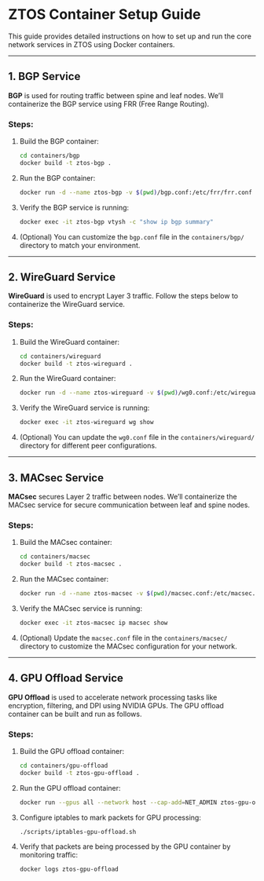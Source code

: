 # ZTOS Container Setup Guide

This guide provides detailed instructions on how to set up and run the core network services in ZTOS using Docker containers.

---

## 1. BGP Service

**BGP** is used for routing traffic between spine and leaf nodes. We’ll containerize the BGP service using FRR (Free Range Routing).

### Steps:

1. Build the BGP container:
	```bash
	cd containers/bgp
	docker build -t ztos-bgp .

2. Run the BGP container:
	```bash
	docker run -d --name ztos-bgp -v $(pwd)/bgp.conf:/etc/frr/frr.conf ztos-bgp

3. Verify the BGP service is running:
	```bash
	docker exec -it ztos-bgp vtysh -c "show ip bgp summary"

4. (Optional) You can customize the `bgp.conf` file in the `containers/bgp/` directory to match your environment.

---

## 2. WireGuard Service

**WireGuard** is used to encrypt Layer 3 traffic. Follow the steps below to containerize the WireGuard service.

### Steps:

1. Build the WireGuard container:
	```bash
	cd containers/wireguard
	docker build -t ztos-wireguard .

2. Run the WireGuard container:
	```bash
	docker run -d --name ztos-wireguard -v $(pwd)/wg0.conf:/etc/wireguard/wg0.conf ztos-wireguard

3. Verify the WireGuard service is running:
	```bash
	docker exec -it ztos-wireguard wg show

4. (Optional) You can update the `wg0.conf` file in the `containers/wireguard/` directory for different peer configurations.

---

## 3. MACsec Service

**MACsec** secures Layer 2 traffic between nodes. We’ll containerize the MACsec service for secure communication between leaf and spine nodes.

### Steps:

1. Build the MACsec container:
	```bash
	cd containers/macsec
	docker build -t ztos-macsec .

2. Run the MACsec container:
	```bash
	docker run -d --name ztos-macsec -v $(pwd)/macsec.conf:/etc/macsec.conf ztos-macsec

3. Verify the MACsec service is running:
	```bash
	docker exec -it ztos-macsec ip macsec show

4. (Optional) Update the `macsec.conf` file in the `containers/macsec/` directory to customize the MACsec configuration for your network.

---

## 4. GPU Offload Service

**GPU Offload** is used to accelerate network processing tasks like encryption, filtering, and DPI using NVIDIA GPUs. The GPU offload container can be built and run as follows.

### Steps:

1. Build the GPU offload container:
	```bash
	cd containers/gpu-offload
	docker build -t ztos-gpu-offload .

2. Run the GPU offload container:
	```bash
	docker run --gpus all --network host --cap-add=NET_ADMIN ztos-gpu-offload

3. Configure iptables to mark packets for GPU processing:
	```bash
	./scripts/iptables-gpu-offload.sh

4. Verify that packets are being processed by the GPU container by monitoring traffic:
	```bash
	docker logs ztos-gpu-offload
